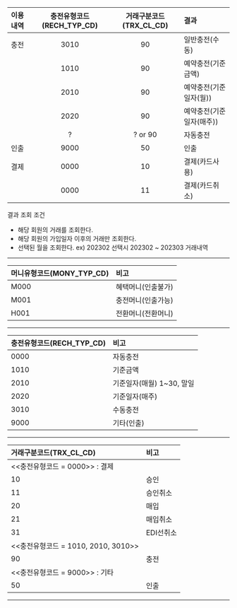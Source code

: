 
| 이용내역 | 충전유형코드(RECH_TYP_CD) | 거래구분코드(TRX_CL_CD) | 결과             |
|:-----|:-------------------:|:-----------------:|:---------------|
|  충전 |        3010         |        90         | 일반충전(수동)       |  
|    |        1010         |        90         | 예약충전(기준금액)     |
|    |        2010         |        90         | 예약충전(기준일자(월))  |
|    |        2020         |        90         | 예약충전(기준일자(매주)) |
|    |          ?          |      ? or 90      | 자동충전           |
| 인출   |        9000         |        50         | 인출             |
|  결제  |        0000         |        10         | 결제(카드사용)       |
|    |        0000         |        11         | 결제(카드취소)       |

결과 조회 조건
- 해당 회원의 거래를 조회한다.
- 해당 회원의 가입일자 이후의 거래만 조회한다.
- 선택된 월을 조회한다. ex) 202302 선택시 202302 ~ 202303 거래내역
***

| 머니유형코드(MONY_TYP_CD) | 비고         |
|:--------------------|:-----------|
| M000                | 혜택머니(인출불가) |  
| M001                | 충전머니(인출가능) |
| H001                | 전환머니(전환머니) |

***

| 충전유형코드(RECH_TYP_CD) | 비고                |
|:--------------------|:------------------|
| 0000                | 자동충전              |  
| 1010                | 기준금액              |
| 2010                | 기준일자(매월) 1~30, 말일 |
| 2020                | 기준일자(매주) |
| 3010                | 수동충전              |
| 9000                | 기타(인출)            |

***

| 거래구분코드(TRX_CL_CD)             | 비고     |
|:------------------------------|:-------|
| <<충전유형코드 = 0000>> : 결제        |        |  
| 10                            | 승인     |
| 11                            | 승인취소   |
| 20                            | 매입     |
| 21                            | 매입취소   |
| 31                            | EDI선취소 |
| <<충전유형코드 = 1010, 2010, 3010>> |        |  
| 90                            | 충전     |
| <<충전유형코드 = 9000>>  : 기타       |
| 50                            | 인출     |


***
